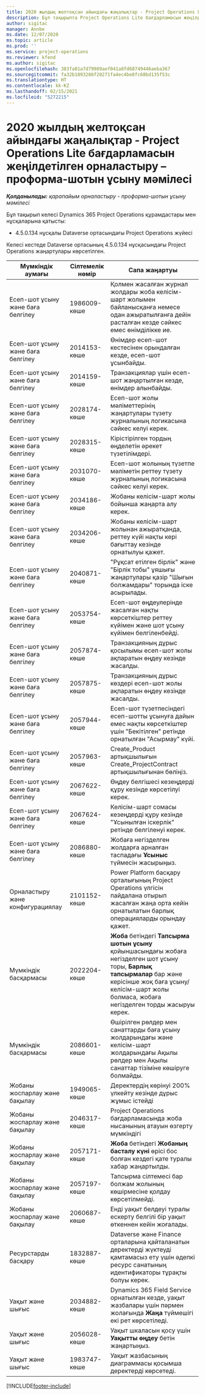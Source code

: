 ```yaml
---
title: 2020 жылдың желтоқсан айындағы жаңалықтар - Project Operations Lite бағдарламасын жеңілдетілген орналастыру – проформа-шотын ұсыну мәмілесі
description: Бұл тақырыпта Project Operations Lite бағдарламасын жеңілдетілген орналастыру – проформа-шотын ұсыну 2020 жылғы желтоқсан айы шығарылымындағы сапа жаңартулары туралы ақпарат берілген.
author: sigitac
manager: Annbe
ms.date: 12/07/2020
ms.topic: article
ms.prod: ''
ms.service: project-operations
ms.reviewer: kfend
ms.author: sigitac
ms.openlocfilehash: 383fa01a7d79989aef041a8fd68749446aeba367
ms.sourcegitcommit: fa32b1893286f20271fa4ec4be8fc68bd135f53c
ms.translationtype: HT
ms.contentlocale: kk-KZ
ms.lasthandoff: 02/15/2021
ms.locfileid: "5272215"
---
```

# <a name="whats-new-december-2020---project-operations-lite-deployment---deal-to-proforma-invoicing"></a>2020 жылдың желтоқсан айындағы жаңалықтар - Project Operations Lite бағдарламасын жеңілдетілген орналастыру – проформа-шотын ұсыну мәмілесі

_**Қолданылады:** қарапайым орналастыру - проформа-шотын ұсыну мәмілесі_

Бұл тақырып келесі Dynamics 365 Project Operations құрамдастары мен нұсқаларына қатысты:

  - 4.5.0.134 нұсқалы Dataverse ортасындағы Project Operations жүйесі 

Келесі кестеде Dataverse ортасының 4.5.0.134 нұсқасындағы Project Operations жаңартулары көрсетілген.

| **Мүмкіндік аумағы** | **Сілтемелік нөмір** | **Сапа жаңартуы** |
| --- | --- | --- |
| Есеп-шот ұсыну және баға белгілеу | 1986009-көше | Қолмен жасалған журнал жолдары жоба келісім-шарт жолымен байланысқанға немесе одан ажыратылғанға дейін расталған кезде сәйкес емес өнімділікке ие. |
| Есеп-шот ұсыну және баға белгілеу | 2014153-көше | Өнімдер есеп-шот кестесінен орындалған кезде, есеп-шот ұсынбайды. |
| Есеп-шот ұсыну және баға белгілеу | 2014159-көше | Транзакциялар үшін есеп-шот жаңартылған кезде, өнімдер алынбайды. |
| Есеп-шот ұсыну және баға белгілеу | 2028174-көше | Есеп-шот жолы мәліметтерінің жаңартулары түзету журналының логикасына сәйкес келуі керек. |
| Есеп-шот ұсыну және баға белгілеу | 2028315-көше | Кірістірілген тордың өңделетін әрекет түзетілімдері. |
| Есеп-шот ұсыну және баға белгілеу | 2031070-көше | Есеп-шот жолының түзетпе мәліметін реттеу түзету журналының логикасына сәйкес келуі керек. |
| Есеп-шот ұсыну және баға белгілеу | 2034186-көше | Жобаны келісім-шарт жолы бойынша жаңарта алу керек. |
| Есеп-шот ұсыну және баға белгілеу | 2034206-көше | Жобаны келісім-шарт жолынан ажыратқанда, реттеу күйі нақты кері бағыттау кезінде орнатылуы қажет. |
| Есеп-шот ұсыну және баға белгілеу | 2040871-көше | "Рұқсат етілген бірлік" және "Бірлік тобы" ұяшығы жаңартулары қазір "Шығын болжамдары" торында іске асырылады. |
| Есеп-шот ұсыну және баға белгілеу | 2053754-көше | Есеп-шот өңдеулерінде жасалған нақты көрсеткіштер реттеу күйімен және шот ұсыну күйімен белгіленбейді. |
| Есеп-шот ұсыну және баға белгілеу | 2057874-көше | Транзакцияның дұрыс қосылымы есеп-шот жолы ақпаратын өңдеу кезінде жасалды. |
| Есеп-шот ұсыну және баға белгілеу | 2057875-көше | Транзакцияның дұрыс көздері есеп-шот жолы ақпаратын өңдеу кезінде жасалды. |
| Есеп-шот ұсыну және баға белгілеу | 2057944-көше | Есеп-шот түзетпесіндегі есеп-шотты ұсынуға дайын емес нақты көрсеткіштер үшін "Бекітілген" ретінде орнатылған "Асырмау" күйі. |
| Есеп-шот ұсыну және баға белгілеу | 2057963-көше | Create\_Product артықшылығын Create\_ProjectContract артықшылығынан бөліңіз. |
| Есеп-шот ұсыну және баға белгілеу | 2067622-көше | Өңдеу белгішесі кезеңдерді құру кезінде көрсетілуі керек. |
| Есеп-шот ұсыну және баға белгілеу | 2067624-көше | Келісім-шарт сомасы кезеңдерді құру кезінде "Ұсынылған іскерлік" ретінде белгіленуі керек. |
| Есеп-шот ұсыну және баға белгілеу | 2086880-көше | Жобаға негізделген жолдарға арналған таспадағы **Ұсыныс** түймесін жасырыңыз. |
| Орналастыру және конфигурациялау | 2101152-көше | Power Platform басқару орталығының Project Operations үлгісін пайдалана отырып жасалған жаңа орта кейін орнатылатын барлық операцияларды орындау қажет. |
|   Мүмкіндік басқармасы | 2022204-көше | **Жоба** бетіндегі **Тапсырма шотын ұсыну** қойыншасындағы жобаға негізделген шот ұсыну торы, **Барлық тапсырмалар** бар және керісінше жоқ баға ұсыну/келісім-шарт жолы болмаса, жобаға негізделген торды жасыруы керек. |
|   Мүмкіндік басқармасы | 2086601-көше | Өшірілген рөлдер мен санаттарды баға ұсыну жолдарындағы және келісім-шарт жолдарындағы Ақылы рөлдер мен Ақылы санаттар тізіміне көшіруге болмайды. |
| Жобаны жоспарлау және бақылау | 1949065-көше | Деректердің көрінуі 200% үлкейту кезінде дұрыс жұмыс істейді |
| Жобаны жоспарлау және бақылау | 2046317-көше | Project Operations бағдарламасында жоба нысанының атауын өзгерту мүмкіндігі |
| Жобаны жоспарлау және бақылау | 2057171-көше | **Жоба** бетіндегі **Жобаның басталу күні** өрісі бос болған кездегі қате туралы хабар жаңартылды. |
| Жобаны жоспарлау және бақылау | 2057197-көше | Тапсырма сілтемесі бар болжам жолының көшірмесіне қолдау көрсетілмейді. |
| Жобаны жоспарлау және бақылау | 2060687-көше | Енді уақыт белдеуі туралы ескерту белгілі бір уақыт өткеннен кейін жоғалады. |
| Ресурстарды басқару | 1832887-көше | Dataverse және Finance орталарына қайталанатын деректерді жүктеуді қамтамасыз ету үшін әдепкі ресурс санатының идентификаторы тұрақты болуы керек. |
| Уақыт және шығыс | 2034882-көше | Dynamics 365 Field Service орнатылған кезде, уақыт жазбалары үшін пәрмен жолағында **Жаңа** түймешігі екі рет көрсетіледі. |
| Уақыт және шығыс | 2056028-көше | Уақыт шкаласын қосу үшін **Уақытты өңдеу** бетін жаңартыңыз. |
| Уақыт және шығыс | 1983747-көше | Уақыт жазбасының диаграммасы қосымша деректерді көрсетеді. |


[!INCLUDE[footer-include](../../includes/footer-banner.md)]